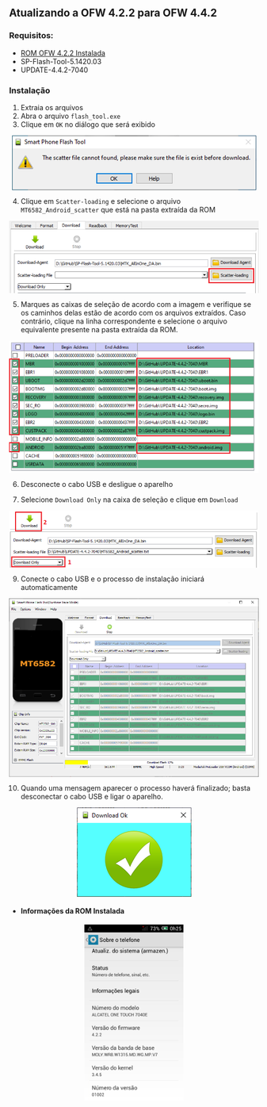 ## Atualizando a OFW 4.2.2 para OFW 4.4.2

### Requisitos:

- <a href="https://github.com/mrcapybara/ALCATEL-7040E/blob/master/INSTALL_OFW.md">ROM OFW 4.2.2 Instalada</a>
- SP-Flash-Tool-5.1420.03
- UPDATE-4.4.2-7040

### Instalação

1. Extraia os arquivos
2. Abra o arquivo ```flash_tool.exe```
3. Clique em ```OK``` no diálogo que será exibido

<p align="center"><img align="center" src="https://github.com/mrcapybara/ALCATEL-7040E/blob/master/Imagens/SPFT-01.PNG"/></p>

4. Clique em ```Scatter-loading``` e selecione o arquivo ```MT6582_Android_scatter``` que está na pasta extraída da ROM

<p align="center"><img align="center" src="https://github.com/mrcapybara/ALCATEL-7040E/blob/master/Imagens/SPFT-02.PNG"/></p>

5. Marques as caixas de seleção de acordo com a imagem e verifique se os caminhos delas estão de acordo com os arquivos extraídos. 
Caso contrário, clique na linha correspondente e selecione o arquivo equivalente presente na pasta extraída da ROM.

<p align="center"><img align="center" src="https://github.com/mrcapybara/ALCATEL-7040E/blob/master/Imagens/SPUP-01.PNG"/></p>

6. Desconecte o cabo USB e desligue o aparelho

7. Selecione ```Download Only``` na caixa de seleção e clique em ```Download```

<p align="center"><img align="center" src="https://github.com/mrcapybara/ALCATEL-7040E/blob/master/Imagens/SPUP-02.PNG"/></p>

9. Conecte o cabo USB e o processo de instalação iniciará automaticamente

<p align="center"><img align="center" width="700" src="https://github.com/mrcapybara/ALCATEL-7040E/blob/master/Imagens/SPUP-03.PNG"/></p>

10. Quando uma mensagem aparecer o processo haverá finalizado; basta desconectar o cabo USB e ligar o aparelho. 

<p align="center"><img align="center" src="https://github.com/mrcapybara/ALCATEL-7040E/blob/master/Imagens/SPFT-06.PNG"/></p>

- #### Informações da ROM Instalada

<p align="center"><img align="center" width="200" src="https://github.com/mrcapybara/ALCATEL-7040E/blob/master/Imagens/SPFT-07.png"/></p>
